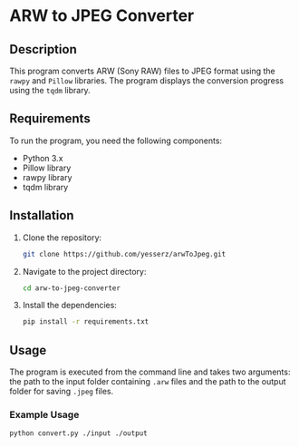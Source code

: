 # ARW to JPEG Converter

## Description

This program converts ARW (Sony RAW) files to JPEG format using the `rawpy` and `Pillow` libraries. The program displays the conversion progress using the `tqdm` library.

## Requirements

To run the program, you need the following components:

- Python 3.x
- Pillow library
- rawpy library
- tqdm library

## Installation

1. Clone the repository:

    ```sh
    git clone https://github.com/yesserz/arwToJpeg.git
    ```

2. Navigate to the project directory:

    ```sh
    cd arw-to-jpeg-converter
    ```

3. Install the dependencies:

    ```sh
    pip install -r requirements.txt
    ```

## Usage

The program is executed from the command line and takes two arguments: the path to the input folder containing `.arw` files and the path to the output folder for saving `.jpeg` files.

### Example Usage

```sh
python convert.py ./input ./output
